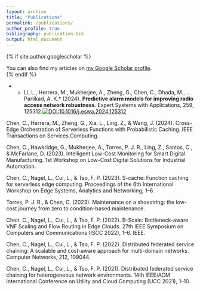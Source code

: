```yaml
---
layout: archive
title: "Publications"
permalink: /publications/
author_profile: true
bibliography: publication.bib
output: html_document
---
```


{% if site.author.googlescholar %}
  <div class="wordwrap">You can also find my articles on <a href="{{site.author.googlescholar}}">my Google Scholar profile</a>.</div>
{% endif %}

- * Li, L., Herrera, M., Mukherjee, A., Zheng, G., Chen, C., Dhada, M., … Parlikad, A. K.* (2024).  **Predictive alarm models for improving radio access network robustness**. Expert Systems with Applications, 259, 125312.[![DOI:10.1016/j.eswa.2024.125312](https://zenodo.org/badge/DOI/10.1016/j.eswa.2024.125312.svg)](https://doi.org/10.1016/j.eswa.2024.125312)

Chen, C., Herrera, M., Zheng, G., Xia, L., Ling, Z., & Wang, J. (2024). Cross-Edge Orchestration of Serverless Functions with Probabilistic Caching. IEEE Transactions on Services Computing.

Chen, C., Hawkridge, G., Mukherjee, A., Torres, P. J. R., Ling, Z., Santos, C., & McFarlane, D. (2023). Intelligent Low-Cost Monitoring for Smart Digital Manufacturing. 1st Workshop on Low-Cost Digital Solutions for Industrial Automation.

Chen, C., Nagel, L., Cui, L., & Tso, F. P. (2023). S-cache: Function caching for serverless edge computing. Proceedings of the 6th International Workshop on Edge Systems, Analytics and Networking, 1–6.

Torres, P. J. R., & Chen, C. (2023). Maintenance on a shoestring: the low-cost journey from zero to condition-based maintenance.

Chen, C., Nagel, L., Cui, L., & Tso, F. P. (2022). B-Scale: Bottleneck-aware VNF Scaling and Flow Routing in Edge Clouds. 27th IEEE Symposium on Computers and Communications (ISCC 2022), 1–6. IEEE.

Chen, C., Nagel, L., Cui, L., & Tso, F. P. (2022). Distributed federated service chaining: A scalable and cost-aware approach for multi-domain networks. Computer Networks, 212, 109044.

Chen, C., Nagel, L., Cui, L., & Tso, F. P. (2021). Distributed federated service chaining for heterogeneous network environments. 14th IEEE/ACM International Conference on Utility and Cloud Computing (UCC 2021), 1–10.